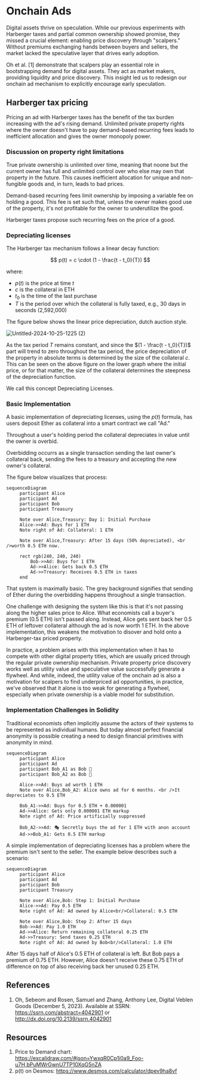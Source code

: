 # Onchain Ads

Digital assets thrive on speculation. While our previous experiments with
Harberger taxes and partial common ownership showed promise, they missed a
crucial element: enabling price discovery through "scalpers." Without premiums
exchanging hands between buyers and sellers, the market lacked the speculative
layer that drives early adoption.

Oh et al. [1] demonstrate that scalpers play an essential role in bootstrapping
demand for digital assets. They act as market makers, providing liquidity and
price discovery. This insight led us to redesign our onchain ad mechanism to
explicitly encourage early speculation.

## Harberger tax pricing

Pricing an ad with Harberger taxes has the benefit of the tax burden increasing
with the ad's rising demand. Unlimited private property rights where the owner
doesn't have to pay demand-based recurring fees leads to inefficient allocation
and gives the owner monopoly power. 

### Discussion on property right limitations

True private ownership is unlimited over time, meaning that noone but the
current owner has full and unlimited control over who else may own that
property in the future. This causes inefficient allocation for unique and
non-fungible goods and, in turn, leads to bad prices.

Demand-based recurring fees limit ownership by imposing a variable fee on
holding a good. This fee is set such that, unless the owner makes good use of
the property, it's not profitable for the owner to underutilize the good.

Harberger taxes propose such recurring fees on the price of a good.

### Depreciating licenses

The Harberger tax mechanism follows a linear decay function:

$$
p(t) = c \cdot (1 - \frac{t - t_0}{T})
$$

where:
- $p(t)$ is the price at time $t$
- $c$ is the collateral in ETH
- $t_0$ is the time of the last purchase
- $T$ is the period over which the collateral is fully taxed, e.g., 30 days in
  seconds (2,592,000)

The figure below shows the linear price depreciation, dutch auction style.

![Untitled-2024-10-25-1225 (2)](https://github.com/user-attachments/assets/20eaeb82-6248-4230-82d1-c35e08530460)

As the tax period $T$ remains constant, and since the $(1 - \frac{t - t_0}{T})$
part will trend to zero throughout the tax period, the price depreciation of
the property in absolute terms is determined by the size of the collateral $c$.
This can be seen on the above figure on the lower graph where the initial price,
or for that matter, the size of the collateral determines the steepness of the
depreciation function.

We call this concept Depreciating Licenses.

### Basic Implementation

A basic implementation of depreciating licenses, using the $p(t)$ formula, has
users deposit Ether as collateral into a smart contract we call "Ad."

Throughout a user's holding period the collateral depreciates in value until
the owner is overbid.

Overbidding occurrs as a single transaction sending the last owner's collateral
back, sending the fees to a treasury and accepting the new owner's collateral.

The figure below visualizes that process:

```mermaid
sequenceDiagram
     participant Alice
     participant Ad
     participant Bob
     participant Treasury                                                          

     Note over Alice,Treasury: Day 1: Initial Purchase
     Alice->>Ad: Buys for 1 ETH
     Note right of Ad: Collateral: 1 ETH

     Note over Alice,Treasury: After 15 days (50% depreciated), <br />worth 0.5 ETH now.

     rect rgb(240, 240, 240)
         Bob->>Ad: Buys for 1 ETH
         Ad->>Alice: Gets back 0.5 ETH
         Ad->>Treasury: Receives 0.5 ETH in taxes
     end
```

That system is maximally basic. The grey background signifies that sending of
Ether during the overbidding happens throughout a single transaction.

One challenge with designing the system like this is that it's not passing
along the higher sales price to Alice. What economists call a buyer's premium
(0.5 ETH) isn't passed along. Instead, Alice gets sent back her 0.5 ETH of
leftover collateral although the ad is now worth 1 ETH. In the above
implementation, this weakens the motivation to disover and hold onto a
Harberger-tax priced property.

In practice, a problem arises with this implementation when it has to compete
with other digital property titles, which are usually priced through the
regular private ownership mechanism. Private property price discovery works
well as utility value and speculative value successfully generate a flywheel.
And while, indeed, the utility value of the onchain ad is also a motivation for
scalpers to find underpriced ad opportunities, in practice, we've observed that
it alone is too weak for generating a flywheel, especially when private
ownership is a viable model for substitution.

### Implementation Challenges in Solidity

Traditional economists often implicitly assume the actors of their systems to
be represented as individual humans. But today almost perfect financial
anonymity is possible creating a need to design financial primitives with
anonymity in mind.

```mermaid
sequenceDiagram
     participant Alice
     participant Ad
     participant Bob_A1 as Bob 👨
     participant Bob_A2 as Bob 🥷
     
     Alice->>Ad: Buys ad worth 1 ETH
     Note over Alice,Bob_A2: Alice owns ad for 6 months. <br />It depreciates to 0.5 ETH

     Bob_A1->>Ad: Buys for 0.5 ETH + 0.000001
     Ad->>Alice: Gets only 0.000001 ETH markup
     Note right of Ad: Price artificially suppressed

     Bob_A2->>Ad: 🎭 Secretly buys the ad for 1 ETH with anon account
     Ad->>Bob_A1: Gets 0.5 ETH markup
```

A simple implementation of depreciating licenses has a problem where the
premium isn't sent to the seller. The example below describes such a 
scenario:

```mermaid
sequenceDiagram
     participant Alice
     participant Ad
     participant Bob
     participant Treasury

     Note over Alice,Bob: Step 1: Initial Purchase
     Alice->>Ad: Pay 0.5 ETH
     Note right of Ad: Ad owned by Alice<br/>Collateral: 0.5 ETH

     Note over Alice,Bob: Step 2: After 15 days
     Bob->>Ad: Pay 1.0 ETH
     Ad->>Alice: Return remaining collateral 0.25 ETH
     Ad->>Treasury: Send taxes 0.25 ETH
     Note right of Ad: Ad owned by Bob<br/>Collateral: 1.0 ETH
```

After 15 days half of Alice's 0.5 ETH of collateral is left. But Bob
pays a  premium of 0.75 ETH. However, Alice doesn't receive these 0.75 ETH
of difference on top of also receiving back her unused 0.25 ETH.


## References 

1. Oh, Sebeom and Rosen, Samuel and Zhang, Anthony Lee, Digital Veblen Goods
   (December 5, 2023). Available at SSRN: https://ssrn.com/abstract=4042901 or
   http://dx.doi.org/10.2139/ssrn.4042901

## Resources

1. Price to Demand chart: https://excalidraw.com/#json=YwxqR0Cp1i0a9_Foo-u7H,bPuMWrGwnU7TP10XqG5nZA
2. p(t) on Desmos: https://www.desmos.com/calculator/dpev9ha8vf

